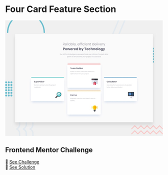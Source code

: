 # Four Card Feature Section

![design](./design.jpg)

## Frontend Mentor Challenge

📘 [See Challenge](https://www.frontendmentor.io/challenges/four-card-feature-section-weK1eFYK/hub)</br>
🚀 [See Solution](https://vishal-four-card-feature-section.netlify.app/)
